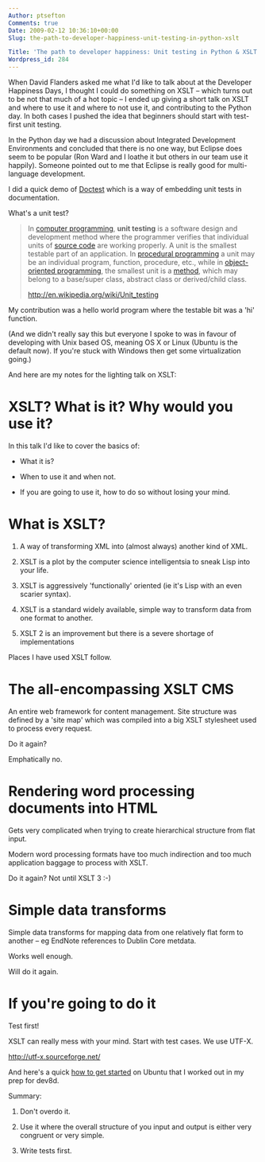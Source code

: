 ```yaml
---
Author: ptsefton
Comments: true
Date: 2009-02-12 10:36:10+00:00
Slug: the-path-to-developer-happiness-unit-testing-in-python-xslt

Title: 'The path to developer happiness: Unit testing in Python & XSLT'
Wordpress_id: 284
---
```


<div>

<div class="page-toc">

</div>

<div>

When David Flanders asked me what I'd like to talk about at the
Developer Happiness Days, I thought I could do something on XSLT <span
class="spCh spChx2013">–</span> which turns out to be not that much of a
hot topic <span class="spCh spChx2013">–</span> I ended up giving a
short talk on XSLT and where to use it and where to not use it, and
contributing to the Python day. In both cases I pushed the idea that
beginners should start with test-first unit testing.

In the Python day we had a discussion about Integrated Development
Environments and concluded that there is no one way, but Eclipse does
seem to be popular (Ron Ward and I loathe it but others in our team use
it happily). Someone pointed out to me that Eclipse is really good for
multi-language development.

I did a quick demo of
[Doctest](http://docs.python.org/library/doctest.html) which is a way of
embedding unit tests in documentation.

What's a unit test?

> In [computer
> programming](http://en.wikipedia.org/wiki/Computer_programming),
> **unit testing** is a software design and development method where the
> programmer verifies that individual units of [source
> code](http://en.wikipedia.org/wiki/Source_code) are working properly.
> A unit is the smallest testable part of an application. In [procedural
> programming](http://en.wikipedia.org/wiki/Procedural_programming) a
> unit may be an individual program, function, procedure, etc., while in
> [object-oriented
> programming](http://en.wikipedia.org/wiki/Object-oriented_programming),
> the smallest unit is a
> [method](http://en.wikipedia.org/wiki/Method_%28computer_science%29),
> which may belong to a base/super class, abstract class or
> derived/child class.
>
> <http://en.wikipedia.org/wiki/Unit_testing>

My contribution was a hello world program where the testable bit was a
'hi' function.

(And we didn't really say this but everyone I spoke to was in favour of
developing with Unix based OS, meaning OS X or Linux (Ubuntu is the
default now). If you're stuck with Windows then get some virtualization
going.)

And here are my notes for the lighting talk on XSLT:

<div class="slide">

# XSLT? What is it? Why would you use it?

In this talk I'd like to cover the basics of:

-   What it is?

-   When to use it and when not.

-   If you are going to use it, how to do so without losing your mind.

</div>

<div class="slide">

# What is XSLT?

1.  A way of transforming XML into (almost always) another kind of XML.

2.  XSLT is a plot by the computer science intelligentsia to sneak Lisp
    into your life.

3.  XSLT is aggressively 'functionally' oriented (ie it's Lisp with an
    even scarier syntax).

4.  XSLT is a standard widely available, simple way to transform data
    from one format to another.

5.  XSLT 2 is an improvement but there is a severe shortage of
    implementations

</div>

Places I have used XSLT follow.

<div class="slide">

# The all-encompassing XSLT CMS

An entire web framework for content management. Site structure was
defined by a 'site map' which was compiled into a big XSLT stylesheet
used to process every request.

Do it again?

Emphatically no.

</div>

<div class="slide">

# Rendering word processing documents into HTML

Gets very complicated when trying to create hierarchical structure from
flat input.

Modern word processing formats have too much indirection and too much
application baggage to process with XSLT.

Do it again? Not until XSLT 3 :-)

</div>

<div class="slide">

# Simple data transforms

Simple data transforms for mapping data from one relatively flat form to
another <span class="spCh spChx2013">–</span> eg EndNote references to
Dublin Core metdata.

Works well enough.

Will do it again.

</div>

# <span id="id1"></span><!--id1--></a>

<div class="slide">

# If you're going to do it

Test first!

XSLT can really mess with your mind. Start with test cases. We use
UTF-X.

<http://utf-x.sourceforge.net/>

And here's a quick [how to get
started](http://ice.usq.edu.au/trac/wiki/InstallUtfx) on Ubuntu that I
worked out in my prep for dev8d.

</div>

Summary:

1.  Don't overdo it.

2.  Use it where the overall structure of you input and output is either
    very congruent or very simple.

3.  Write tests first.

</div>

</div>

